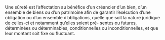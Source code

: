 Une sûreté est l’affectation au bénéfice d’un créancier d’un bien, d’un ensemble de
biens ou d’un patrimoine afin de garantir l’exécution d’une obligation ou d’un ensemble
d’obligations, quelle que soit la nature juridique de celles-ci et notamment qu’elles soient pré-
sentes ou futures, déterminées ou déterminables, conditionnelles ou inconditionnelles, et que
leur montant soit fixe ou fluctuant.